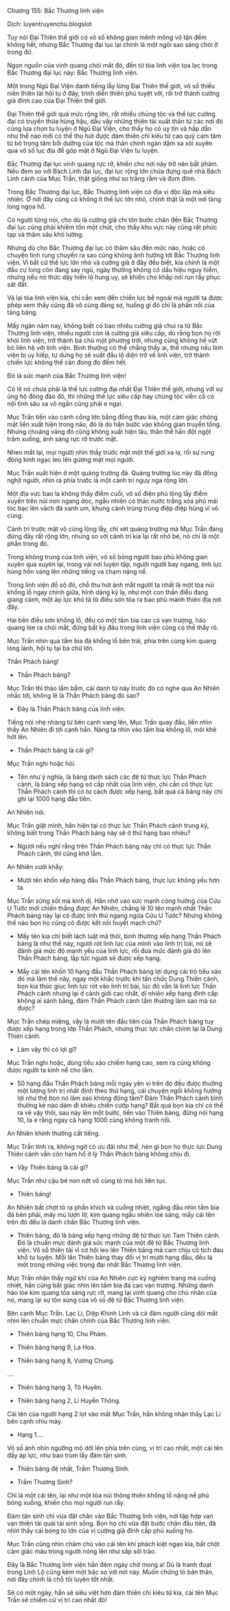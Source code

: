 




Chương 155: Bắc Thương linh viện


Dịch: luyentruyenchu.blogslot

Tuy nói Đại Thiên thế giới có vô số không gian mênh mông vô tận đếm không hết, nhưng Bắc Thương đại lục lại chính là một ngôi sao sáng chói ở trong đó.

Ngọn nguồn của vinh quang chói mắt đó, đến từ tòa linh viện tọa lạc trong Bắc Thương đại lục này: Bắc Thương linh viện.

Một trong Ngũ Đại Viện danh tiếng lẫy lừng Đại Thiên thế giới, vô số thiếu niên thiên tài hội tụ ở đây, trình diễn thiên phú tuyệt vời, rồi trở thành cường giả đỉnh cao của Đại Thiên thế giới.

Đại Thiên thế giới quá mức rộng lớn, rất nhiều chủng tộc và thế lực cường đại có truyền thừa hùng hậu, dầu vậy những thiên tài xuất thân từ các nơi đó cũng lựa chọn tu luyện ở Ngũ Đại Viện, cho thấy họ có uy tín và hấp dẫn như thế nào mới có thể thu hút được đám thiên chi kiêu tử cao quý cam tâm từ bỏ trọng tâm bồi dưỡng của tộc mà thân chinh ngàn dặm xa xôi xuyên qua vô số lục địa để góp mặt ở Ngũ Đại Viện tu luyện.

Bắc Thương đại lục vinh quang rực rỡ, khiến cho nơi này trở nên bất phàm. Nếu đem so với Bách Linh đại lục, đại lục rộng lớn chứa đựng quê nhà Bách Linh cảnh của Mục Trần, thật giống như so trăng rằm và đom đóm.

Trong Bắc Thương đại lục, Bắc Thương linh viện có địa vị độc lập mà siêu nhiên. Ở nơi đây cũng có không ít thế lực lớn nhỏ, chính thật là một nơi tàng long ngọa hổ.

Có người từng nói, cho dù là cường giả chí tôn bước chân đến Bắc Thương đại lục cũng phải khiêm tốn một chút, cho thấy khu vực này cũng rất phức tạp và thâm sâu khó lường.

Nhưng dù cho Bắc Thương đại lục có thâm sâu đến mức nào, hoặc có chuyện tình rung chuyển ra sao cũng không ảnh hưởng tới Bắc Thương linh viện. Vì bất cứ thế lực lớn nhỏ và cường giả ở đây đều biết, kia chính là một đầu cự long còn đang say ngủ, ngày thường không có dấu hiệu nguy hiểm, nhưng nếu nó thức dậy hiển lộ hung uy, sẽ khiến cho khắp nơi run rẩy phục sát đất.

Vả lại tòa linh viện kia, chỉ cần xem đến chiến lực bề ngoài mà người ta được phép xem thấy cũng đã vô cùng đáng sợ, huống gì đó chỉ là phần nổi của tảng băng.

Mấy ngàn năm nay, không biết có bao nhiêu cường giả chui ra từ Bắc Thương linh viện, nhiều người còn là cường giả siêu cấp, dù rằng bọn họ rời khỏi linh viện, trở thành bá chủ một phương trời, nhưng cũng không hề vứt bỏ liên hệ với linh viện. Bình thường có thể chẳng thấy ai, thế nhưng nếu linh viện bị uy hiếp, tự dưng họ sẽ xuất đầu lộ diện trở về linh viện, trở thành chiến lực không thể cân đong đo đếm hết.

Đó là sức mạnh của Bắc Thương linh viện!

Có lẽ nó chưa phải là thế lực cường đại nhất Đại Thiên thế giới, nhưng với sự ủng hộ đông đảo đó, thì những thế lực siêu cấp hay chủng tộc viễn cổ có nội tình sâu xa vô ngần cũng phải e ngại.

Mục Trần tiến vào cánh cổng lớn bằng đồng thau kia, một cảm giác chóng mặt liền xuất hiện trong não, đó là do hắn bước vào không gian truyền tống. Nhưng choáng váng đó cũng không xuất hiện lâu, thân thể hắn đột ngột trầm xuống, ánh sáng rực rỡ trước mặt.

Nheo mắt lại, mọi người nhìn thấy trước mặt một thế giới xa lạ, rồi sự rung động kinh ngạc leo lên gương mặt mọi người.

Mục Trần xuất hiện ở một quảng trường đá. Quảng trường lúc này đã đông nghịt người, nhìn ra phía trước là một cảnh trí nguy nga rộng lớn.

Một địa vực bao la không thấy điểm cuối, vô số điện phủ lộng lẫy điểm xuyến trên núi non ngang dọc, ngẫu nhiên có thác nước trắng xóa phủ mái tóc bạc lên vách đá xanh um, khung cảnh trùng trùng điệp điệp hùng vĩ vô cùng.

Cảnh trí trước mặt vô cùng lộng lẫy, chỉ xét quảng trường mà Mục Trần đang đứng đây rất rộng lớn, nhưng so với cảnh trí kia lại rất nhỏ bé, nó chỉ là một phần trong đó.

Trong không trung của linh viện, vô số bóng người bao phủ không gian xuyên qua xuyên lại, trong vài nơi luyện tập, người người bay ngang, linh lực hùng hồn vang lên những tiếng va chạm nặng nề.

Trong linh viện đồ sộ đó, chỗ thu hút ánh mắt người ta nhất là một tòa núi khổng lồ ngay chính giữa, hình dáng kỳ lạ, như một con thần điểu đang giang cánh, một áp lực khó tả từ điểu sơn tỏa ra bao phủ mảnh thiên địa nơi đây.

Hai bên điểu sơn khổng lồ, đều có một tấm bia cao cả vạn trượng, hào quang lóe ra chói mắt, đứng bất kỳ đâu trong linh viện cũng có thể thấy rõ.

Mục Trần nhìn qua tấm bia đá khổng lồ bên trái, phía trên cùng kim quang lóng lánh, hội tụ tại ba chữ lớn.

Thần Phách bảng!

- Thần Phách bảng?

Mục Trần thì thào lẩm bẩm, cái danh từ này trước đó có nghe qua An Nhiên nhắc tới, không lẽ là Thần Phách bảng đó sao?

- Đây là Thần Phách bảng của linh viện.

Tiếng nói nhẹ nhàng từ bên cạnh vang lên, Mục Trần quay đầu, liền nhìn thấy An Nhiên đi tới cạnh hắn. Nàng ta nhìn vào tấm bia khổng lồ, môi khẽ hớt lên.

- Thần Phách bảng là cái gì?

Mục Trần nghi hoặc hỏi.

- Tên như ý nghĩa, là bảng danh sách các đệ tử thực lực Thần Phách cảnh, là bảng xếp hạng sơ cấp nhất của linh viện, chỉ cần có thực lực Thần Phách cảnh thì có tư cách được xếp hạng, bất quá cả bảng này chỉ ghi lại 1000 hạng đầu tiên.

An Nhiên nói.

Mục Trần giật mình, hắn hiện tại có thực lực Thần Phách cảnh trung kỳ, không biết trong Thần Phách bảng này sẽ ở thứ hạng bao nhiêu?

- Ngươi nếu nghĩ rằng trên Thần Phách bảng này chỉ có thực lực Thần Phách cảnh, thì cũng khờ lắm.

An Nhiên cười khẩy:

- Mười tên khốn xếp hàng đầu Thần Phách bảng, thực lực không yếu hơn ta.

Mục Trần sửng sốt mà kinh dị. Hắn nhờ vào sức mạnh cộng hưởng của Cửu U Tước mới chiến thắng được An Nhiên, chẳng lẽ 10 tên mạnh nhất Thần Phách bảng này lại có được linh thú ngang ngửa Cửu U Tước? Nhưng không thể nào bọn họ cũng có được kết nối huyết mạch chứ?

- Mấy tên kia chỉ biết lách luật mà thôi, bình thường xếp hạng Thần Phách bảng là như thế này, ngươi rót linh lực của mình vào linh trị bài, nó sẽ đánh giá mức độ mạnh yếu của linh lực, rồi đưa mức đánh giá đó lên Thần Phách bảng, lập tức ngươi sẽ được xếp hạng.

- Mấy cái tên khốn 10 hạng đầu Thần Phách bảng lợi dụng cái trò tiểu xảo đó mà làm thế này, ngay một khắc trước khi tấn chức Dung Thiên cảnh, bọn kia thúc giục linh lực rót vào linh trị bài, lúc đó vẫn là linh lực Thần Phách cảnh nhưng lại ở cảnh giới cao nhất, dĩ nhiên xếp hạng đỉnh cấp không ai sánh bằng, đám Thần Phách cảnh tầm thường làm sao mà so được?

Mục Trần chép miệng, vậy là mười tên đầu tiên của Thần Phách bảng tuy được xếp hạng trong lớp Thần Phách, nhưng thực lực chân chính lại là Dung Thiên cảnh.

- Làm vậy thì có lợi gì?

Mục Trần nghi hoặc, dùng tiểu xảo chiếm hạng cao, xem ra cũng không được người ta kính nể cho lắm.

- 50 hạng đầu Thần Phách bảng mỗi ngày yên vị trên đó đều được thưởng một lượng linh trị nhất định theo thứ hạng, cái chuyện ngồi không hưởng lợi như thế bọn nó làm sao không động tâm? Đám Thần Phách cảnh bình thường kẻ nào dám đi khiêu chiến cướp hạng? Bất quá bọn kia chỉ có thể ra vẻ vậy thôi, sau này lên một bước, tiến vào Thiên bảng, đừng nói hạng 10, ta e rằng ngay cả hạng 1000 cũng không tranh nổi.

An Nhiên khinh thường cất tiếng.

Mục Trần tỉnh ra, không ngờ có ưu đãi như thế, hèn gì bọn họ thực lực Dung Thiên cảnh vẫn còn ham hố ở lỳ Thần Phách bảng không chịu đi.

- Vậy Thiên bảng là cái gì?

Mục Trần như cậu bé non nớt vô cùng tò mò hỏi liên tục.

- Thiên bảng!

An Nhiên bất chợt tỏ ra phấn khích và cuồng nhiệt, ngẩng đầu nhìn tấm bia đá bên phải, mây mù lượn lờ, kim quang ngẫu nhiên lóe sáng, mấy cái tên trên đó đều là danh chấn Bắc Thương linh viện.

- Thiên bảng, đó là bảng xếp hạng những đệ tử thực lực Tam Thiên cảnh. Đó là chuẩn mực đánh giá sức mạnh của một đệ tử Bắc Thương linh viện. Vô số thiên tài vì cơ hội leo lên Thiên bảng mà cam chịu cô tịch đau khổ tu luyện. Mỗi lần Thiên bảng thay đổi vị trí mười hạng đầu, đều là một trong những việc trọng đại nhất Bắc Thương linh viện.

Mục Trần nhận thấy ngữ khí của An Nhiên cực kỳ nghiêm trang mà cuồng nhiệt, hắn cũng bất giác nhìn lên tấm bia đá cao vạn trượng. Những danh hào lóe kim quang tỏa sáng rực rỡ, mang lại vinh quang cho chủ nhân của nó, mang lại sự tôn sùng của vô số đệ tử Bắc Thương linh viện.

Bên cạnh Mục Trần. Lạc Li, Diệp Khinh Linh và cả đám người cũng dõi mắt nhìn lên chuẩn mực chân chính của Bắc Thương linh viện.

- Thiên bảng hạng 10, Chu Phàm.

- Thiên bảng hạng 9, La Hoa.

- Thiên bảng hạng 8, Vương Chung.

....

- Thiên bảng hạng 3, Tô Huyên.

- Thiên bảng hạng 2, Lí Huyền Thông.

Cái tên của người hạng 2 lọt vào mắt Mục Trần, hắn không nhận thấy Lạc Li bên cạnh nhíu mày.

- Hạng 1....

Vô số ánh nhìn ngưỡng mộ dời lên phía trên cùng, vị trí cao nhất, một cái tên đầy áp lực, như bao trùm lấy đám tân sinh.

- Thiên bảng đệ nhất, Trầm Thương Sinh.

- Trầm Thương Sinh?

Chỉ là một cái tên, lại như một tòa núi thông thiên khổng lồ nặng nề phủ bóng xuống, khiến cho mọi người run rẩy.

Đám tân sinh chỉ vừa đặt chân vào Bắc Thương linh viện, nơi tập hợp vạn vạn thiên tài quái tài sinh sống. Bọn họ chỉ vừa đặt bước chân đầu tiên, đã nhìn thấy cái bóng to lớn của vị cường giả đỉnh cấp phủ xuống họ.

Mục Trần cũng nhìn chăm chú vào cái tên khí phách kiệt ngạo kia, bất chột cảm giác máu trong người nóng lên như sắp sôi trào.

Đây là Bắc Thương linh viện hắn đêm ngày chờ mong a! Dù là tranh đoạt trong Linh Lộ cũng kém một bậc so với nơi này. Muốn chứng tỏ bản thân, nơi đây chính là chỗ tôi luyện tốt nhất.

Sẽ có một ngày, hắn sẽ siêu việt hơn đám thiên chi kiêu tử kia, cái tên Mục Trần sẽ chiếm cứ vị trí cao nhất đó!




